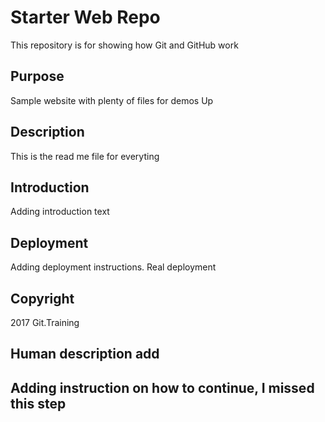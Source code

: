 # Starter Web Repo

This repository is for showing how Git and GitHub work

## Purpose

Sample website with plenty of files for demos
Up

## Description
This is the read me file for everyting

## Introduction
Adding introduction text

## Deployment
Adding deployment instructions. Real deployment

## Copyright
2017 Git.Training

## Human description add

## Adding instruction on how to continue, I missed this step
